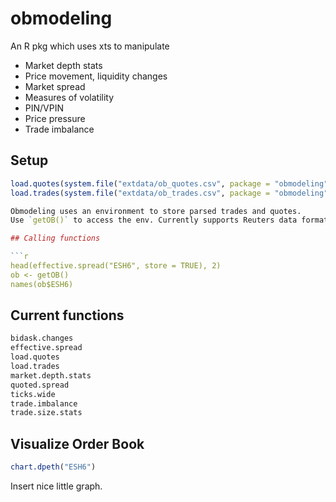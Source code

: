 # obmodeling

An R pkg which uses xts to manipulate

* Market depth stats
* Price movement, liquidity changes
* Market spread
* Measures of volatility
* PIN/VPIN
* Price pressure
* Trade imbalance

## Setup
```r 
load.quotes(system.file("extdata/ob_quotes.csv", package = "obmodeling"))
load.trades(system.file("extdata/ob_trades.csv", package = "obmodeling"))

Obmodeling uses an environment to store parsed trades and quotes.
Use `getOB()` to access the env. Currently supports Reuters data format, more to come.

## Calling functions

```r
head(effective.spread("ESH6", store = TRUE), 2)
ob <- getOB()
names(ob$ESH6)
```

## Current functions

```r
bidask.changes
effective.spread
load.quotes
load.trades
market.depth.stats
quoted.spread
ticks.wide
trade.imbalance
trade.size.stats
```

## Visualize Order Book
```r
chart.dpeth("ESH6")
```

Insert nice little graph.

